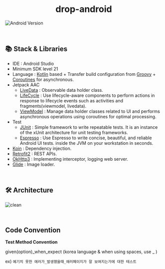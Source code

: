 <div align = "center">
  <h1> drop-android </h1>
</div>

![Android Version](https://img.shields.io/badge/API-23%2B-green?style=flat&logo=Android&logoColor=white")

</br>

## 📚 Stack & Libraries
- IDE : Android Studio
- Minimum SDK level 21
- Language : [Kotlin](https://kotlinlang.org/) based + Transfer build configuration from [Groovy](https://developer.android.com/studio/build/migrate-to-kts) + [Coroutines](https://github.com/Kotlin/kotlinx.coroutines) for asynchronous.
- Jetpack AAC
  - [LiveData](https://developer.android.com/topic/libraries/architecture/livedata) : Observable data holder class.
  - [LifeCycle](https://developer.android.com/topic/libraries/architecture/lifecycle) : Use lifecycle-aware components to perform actions in response to lifecycle events such as activities and fragments(viewmodel, livedata).
  - [ViewModel](https://developer.android.com/topic/libraries/architecture/viewmodel) : Manage data holder classes related to UI and performs asynchronous operations using coroutines for optimal processing.
- Test 
  - [JUnit](https://github.com/junit-team) : Simple framework to write repeatable tests. It is an instance of the xUnit architecture for unit testing frameworks.
  - [Espresso](https://developer.android.com/training/testing/espresso) : Use Espresso to write concise, beautiful, and reliable Android UI tests.
inside the JVM on your workstation in seconds. 
- [Koin](https://github.com/InsertKoinIO/koin) : Dependency injection.
- [Retrofit2](https://github.com/square/retrofit) : REST APIs.
- [OkHttp3](https://github.com/square/okhttp) : Implementing interceptor, logging web server.
- [Glide](https://github.com/bumptech/glide) : Image loader.

</br>

## 🛠 Architecture

![clean](https://user-images.githubusercontent.com/29699217/169539214-f8b0fdb9-08a9-40ab-b577-d619f572c000.png)

</br>

## Code Convention
**Test Method Convention**

given(option)_when_expect (korea language & when using spaces, use _ )

ex) `예기치 못한 에러가_발생했을때_에러페이지가 잘 보여지는가에 대한 테스트`



